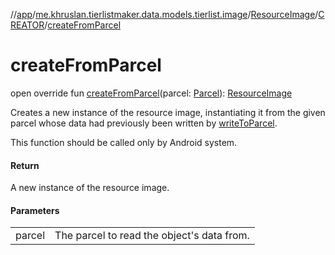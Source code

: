 //[app](../../../../index.md)/[me.khruslan.tierlistmaker.data.models.tierlist.image](../../index.md)/[ResourceImage](../index.md)/[CREATOR](index.md)/[createFromParcel](create-from-parcel.md)

# createFromParcel

open override fun [createFromParcel](create-from-parcel.md)(parcel: [Parcel](https://developer.android.com/reference/kotlin/android/os/Parcel.html)): [ResourceImage](../index.md)

Creates a new instance of the resource image, instantiating it from the given parcel whose data had previously been written by [writeToParcel](../write-to-parcel.md).

This function should be called only by Android system.

#### Return

A new instance of the resource image.

#### Parameters

| | |
|---|---|
| parcel | The parcel to read the object's data from. |
